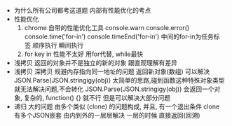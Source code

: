 - 为什么所有公司都考这道题
  内部有性能优化的考点
- 性能优化
  1. chrome 自带的性能优化工具
   console.warn console.error()
   console.time('for-in') console.timeEnd('for-in') 中间的for-in为任务标签
   顺序执行 瞬间执行
  2. for key in 性能不太好 用for代替, while最快
- 浅拷贝 返回的对象并不是独立的新的对象 跟直观理解有差异
- 浅拷贝 深拷贝 规避内存指向同一地址的问题
  返回新对象(数组) 可以解决 JSON.Parse(JSON.stringigy(obj)) 太简单的思路,碰到函数这种特殊对象类型就无法解决问题,不会转化
  JSON.Parse(JSON.stringigy(obj)) 会返回一个对象, 复杂的, function() {} 就不行
  但是可以解决大部分问题
- 递归
  大的问题 由多个类似 (clone) 的问题构成, 并且, 有一个退出条件
  clone 有多个JSON嵌套 由内到外的一层层解决
  一层的时候 直接返回(回溯)
